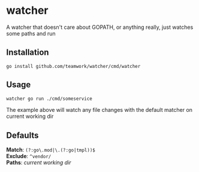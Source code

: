 # watcher

A watcher that doesn't care about GOPATH, or anything really, just watches
some paths and run

## Installation

```
go install github.com/teamwork/watcher/cmd/watcher
```

## Usage

```bash
watcher go run ./cmd/someservice
```

The example above will watch any file changes with the default matcher on
current working dir

## Defaults

**Match**: `(?:go\.mod|\.(?:go|tmpl))$`  
**Exclude**: `^vendor/`  
**Paths**: _current working dir_
